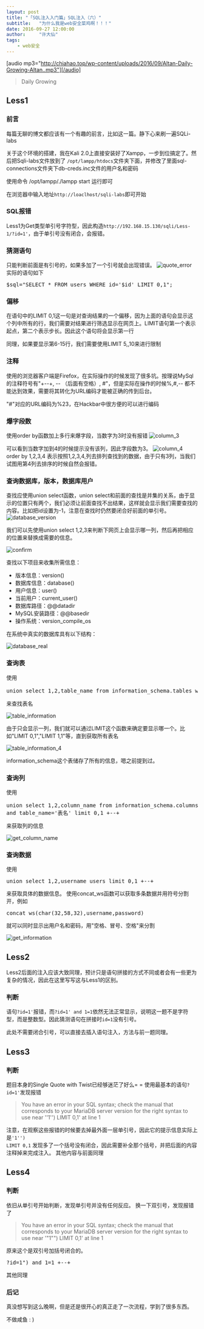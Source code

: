 ```yaml
---
layout: post
title: "「SQL注入入门篇」SQL注入（六）"
subtitle:   "为什么我是web安全菜鸡啊！！！"
date: 2016-09-27 12:00:00
author:     "许大仙"
tags:
    - web安全
---
```


[audio mp3="http://chiahao.top/wp-content/uploads/2016/09/Altan-Daily-Growing-Altan..mp3"][/audio]

<blockquote>Daily Growing</blockquote>
<h2>Less1</h2>
<h3>前言</h3>
每篇无聊的博文都应该有一个有趣的前言，比如这一篇。静下心来刷一遍SQLi-labs

关于这个环境的搭建，我在Kali 2.0上直接安装好了Xampp，一步到位搞定了。然后把Sqli-labs文件放到了 <code>/opt/lampp/htdocs</code>文件夹下面，并修改了里面sql-connections文件夹下db-creds.inc文件的用户名和密码

使用命令 /opt/lampp/./lampp start 运行即可

在浏览器中输入地址<code>http://loaclhost/sqli-labs</code>即可开始

<h3>SQL报错</h3>
Less1为Get类型单引号字符型，因此构造<code>http://192.168.15.130/sqli/Less-1/?id=1'</code>，由于单引号没有闭合，会报错。

<h3>猜测语句</h3>
只能判断前面是有引号的，如果多加了一个引号就会出现错误。
<img src="http://oc42vgpoj.bkt.clouddn.com/quote_error.png" alt="quote_error" />
实际的语句如下

<pre class="lang:tsql decode:true">$sql="SELECT * FROM users WHERE id='$id' LIMIT 0,1";</pre>
<h3>偏移</h3>
在语句中的LIMIT 0,1这一句是对查询结果的一个偏移，因为上面的语句会显示这个列中所有的行，我们需要对结果进行筛选显示在网页上。LIMIT语句第一个表示起点，第二个表示步长。因此这个语句将会显示第一行

同理，如果要显示第6-15行，我们需要使用LIMIT 5,,10来进行限制

<h3>注释</h3>
使用的浏览器客户端是Firefox，在实际操作的时候发现了很多坑。按理说MySql的注释符号有"+--+, -- （后面有空格）, #"，但是实际在操作的时候%,#,-- 都不能达到效果，需要将其转化为URL编码才能被正确的传到后台。

"#"对应的URL编码为%23，在Hackbar中很方便的可以进行编码

<h3>爆字段数</h3>
使用order by函数加上多行来爆字段，当数字为3时没有报错
<img src="http://oc42vgpoj.bkt.clouddn.com/column_3.png" alt="column_3" />

可以看到当数字加到4的时候提示没有该列，因此字段数为3。
<img src="http://oc42vgpoj.bkt.clouddn.com/column_4.png" alt="column_4" />
order by 1,2,3,4 表示按照1,2,3,4,列去排列查找到的数据，由于只有3列，当我们试图用第4列去排序的时候自然会报错。

<h3>查询数据库，版本，数据库用户</h3>
查找应使用union select函数，union select和前面的查找是并集的关系，由于显示的位置只有两个，我们必须让前面查找不出结果，这样就会显示我们需要查找的内容。比如把id设置为-1，注意在查找时仍然要闭合好前面的单引号。

<img src="http://oc42vgpoj.bkt.clouddn.com/database_version.png" alt="database_version" />

我们可以先使用union select 1,2,3来判断下网页上会显示哪一列，然后再把相应的位置来替换成需要的信息。

<img src="http://oc42vgpoj.bkt.clouddn.com/confirm.png" alt="confirm" />

查找以下项目来收集所需信息：
* 版本信息：version()
* 数据库信息：database()
* 用户信息：user()
* 当前用户：current_user()
* 数据库路径：@@datadir
* MySQL安装路径：@@basedir
* 操作系统：version_compile_os

在系统中真实的数据库具有以下结构：

<img src="http://oc42vgpoj.bkt.clouddn.com/database_real.png" alt="database_real" />

<h3>查询表</h3>
使用

<pre class="lang:tsql decode:true">union select 1,2,table_name from information_schema.tables where table_schema='数据库名' +--+</pre>
来查找表名

<img src="http://oc42vgpoj.bkt.clouddn.com/table_information.png" alt="table_information" />

由于只会显示一列，我们就可以通过LIMIT这个函数来确定要显示哪一个。比如"LIMIT 0,1","LIMIT 1,1"等，直到获取所有表名

<img src="http://oc42vgpoj.bkt.clouddn.com/table_information_4.png" alt="table_information_4" />

information_schema这个表储存了所有的信息，嗯之前提到过。

<h3>查询列</h3>
使用

<pre class="expand:true lang:tsql decode:true">union select 1,2,column_name from information_schema.columns where table_schema='数据库名' 
and table_name='表名' limit 0,1 +--+</pre>

来获取列的信息

<img src="http://oc42vgpoj.bkt.clouddn.com/get_column_name.png" alt="get_column_name" />

<h3>查询数据</h3>
使用

<pre class="lang:tsql decode:true">union select 1,2,username users limit 0,1 +--+</pre>
来获取具体的数据信息。
使用concat_ws函数可以获取多条数据并用符号分割开，例如

<pre class="lang:tsql decode:true ">concat_ws(char(32,58,32),username,password)</pre>
就可以同时显示出用户名和密码，用"空格、冒号、空格"来分割

<img src="http://oc42vgpoj.bkt.clouddn.com/get_information.png" alt="get_information" />

<h2>Less2</h2>
Less2后面的注入应该大致同理，预计只是语句拼接的方式不同或者会有一些更为复杂的情况，因此在这里写写这与Less1的区别。

<h3>判断</h3>
语句<code>?id=1'</code>报错，而<code>?id=1' and 1=1</code>依然无法正常显示，说明这一题不是字符型，而是整数型。因此猜测语句在拼接时<code>id=1</code>没有引号。

此处不需要闭合引号，可以直接去插入语句注入，方法与前一题同理。

<h2>Less3</h2>
<h3>判断</h3>
题目本身的Single Quote with Twist已经够迷茫了好么= =
使用最基本的语句<code>?id=1'</code>发现报错

<blockquote>
  You have an error in your SQL syntax; check the manual that corresponds to your MariaDB server version for the right syntax to use near ''1'') LIMIT 0,1' at line 1
</blockquote>

注意，在观察这些报错的时候要去掉最外面一层单引号，因此它的提示信息实际上是<code>'1'') LIMIT 0,1</code>
发现多了一个括号没有闭合，因此需要补全那个括号，并把后面的内容注释掉来完成注入。
其他内容与前面同理

<h2>Less4</h2>
<h3>判断</h3>
依旧从单引号开始判断，发现单引号并没有任何反应。
换一下双引号，发现报错了

<blockquote>
  You have an error in your SQL syntax; check the manual that corresponds to your MariaDB server version for the right syntax to use near '"1"") LIMIT 0,1' at line 1
</blockquote>

原来这个是双引号加括号闭合的。

<pre class="lang:tsql decode:true  ">?id=1") and 1=1 +--+</pre>
其他同理

<h3>后记</h3>
真没想写到这么晚啊，但是还是很开心的真正走了一次流程，学到了很多东西。

不做咸鱼 : )